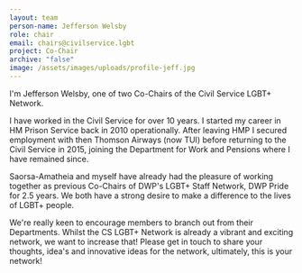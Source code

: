 ```yaml
---
layout: team
person-name: Jefferson Welsby
role: chair
email: chairs@civilservice.lgbt
project: Co-Chair
archive: "false"
image: /assets/images/uploads/profile-jeff.jpg
---
```

I'm Jefferson Welsby, one of two Co-Chairs of the Civil Service LGBT+ Network. 

I﻿ have worked in the Civil Service for over 10 years. I started my career in HM Prison Service back in 2010 operationally. After leaving HMP I secured employment with then Thomson Airways (now TUI) before returning to the Civil Service in 2015, joining the Department for Work and Pensions where I have remained since.

Saorsa-Amatheia and myself have already had the pleasure of working together as previous Co-Chairs of DWP's LGBT+ Staff Network, DWP Pride for 2.5 years. We both have a strong desire to make a difference to the lives of LGBT+ people.

We're really keen to encourage members to branch out from their Departments. Whilst the CS LGBT+ Network is already a vibrant and exciting network, we want to increase that! Please get in touch to share your thoughts, idea's and innovative ideas for the network, ultimately, this is your network!
